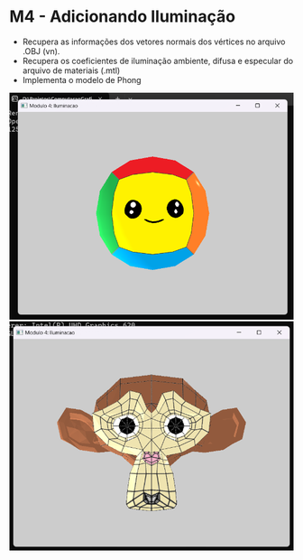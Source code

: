 # M4 - Adicionando Iluminação

- Recupera as informações dos vetores normais dos vértices no arquivo .OBJ (vn).
- Recupera os coeficientes de iluminação ambiente, difusa e especular do arquivo de materiais (.mtl)
- Implementa o modelo de Phong

![imagem1](/CGCCHibrido-main/CGCCHibrido-main/Modulo4/imagens/modulo4-cubo.png)
![imagem1](/CGCCHibrido-main/CGCCHibrido-main/Modulo4/imagens/modulo4-suzanne.png)


